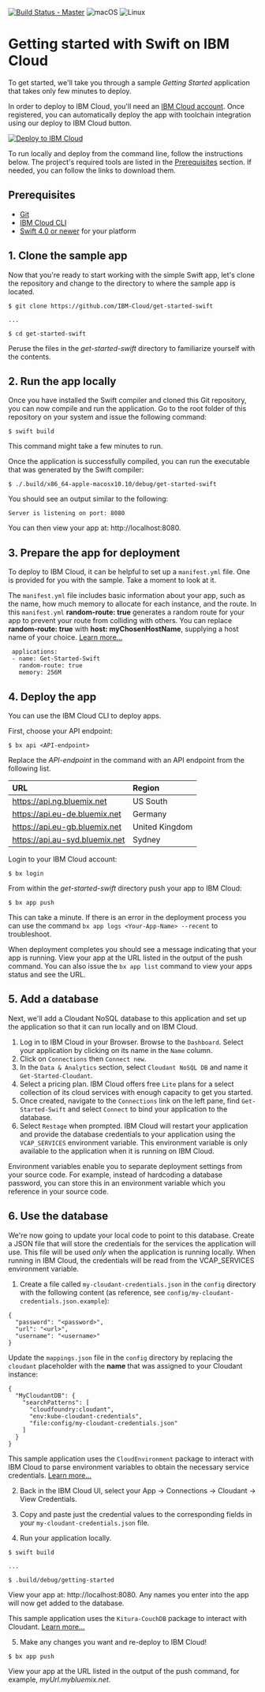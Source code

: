 [![Build Status - Master](https://travis-ci.org/IBM-Bluemix/get-started-swift.svg?branch=master)](https://travis-ci.org/IBM-Bluemix/get-started-swift)
![macOS](https://img.shields.io/badge/os-macOS-green.svg?style=flat)
![Linux](https://img.shields.io/badge/os-linux-green.svg?style=flat)

# Getting started with Swift on IBM Cloud
To get started, we'll take you through a sample *Getting Started* application that takes only few minutes to deploy.

In order to deploy to IBM Cloud, you'll need an [IBM Cloud account](https://console.ng.bluemix.net/registration/). Once registered, you can automatically deploy the app with toolchain integration using our deploy to IBM Cloud button.

[![Deploy to IBM Cloud](https://bluemix.net/deploy/button.png)](https://bluemix.net/deploy?repository=https://github.com/IBM-Cloud/get-started-swift&branch=master)

To run locally and deploy from the command line, follow the instructions below. The project's required tools are listed in the [Prerequisites](#prerequisites) section. If needed, you can follow the links to download them.

## Prerequisites

* [Git](https://git-scm.com/downloads)
* [IBM Cloud CLI](https://console.bluemix.net/docs/cli/reference/bluemix_cli/all_versions.html#bluemix-cli-installer-downloads)
* [Swift 4.0 or newer](https://swift.org/download/) for your platform

## 1. Clone the sample app

Now that you're ready to start working with the simple Swift app, let's clone the repository and change to the directory to where the sample app is located.

```
$ git clone https://github.com/IBM-Cloud/get-started-swift

...

$ cd get-started-swift
```

Peruse the files in the *get-started-swift* directory to familiarize yourself with the contents.

## 2. Run the app locally

Once you have installed the Swift compiler and cloned this Git repository, you can now compile and run the application. Go to the root folder of this repository on your system and issue the following command:

```shell
$ swift build
```

This command might take a few minutes to run.

Once the application is successfully compiled, you can run the executable that was generated by the Swift compiler:
```
$ ./.build/x86_64-apple-macosx10.10/debug/get-started-swift
```

You should see an output similar to the following:

```
Server is listening on port: 8080
```

You can then view your app at: http://localhost:8080.

## 3. Prepare the app for deployment

To deploy to IBM Cloud, it can be helpful to set up a `manifest.yml` file. One is provided for you with the sample. Take a moment to look at it.

The `manifest.yml` file includes basic information about your app, such as the name, how much memory to allocate for each instance, and the route. In this `manifest.yml` **random-route: true** generates a random route for your app to prevent your route from colliding with others. You can replace **random-route: true** with **host: myChosenHostName**, supplying a host name of your choice. [Learn more...](https://console.bluemix.net/docs/manageapps/depapps.html#appmanifest)

```
 applications:
 - name: Get-Started-Swift
   random-route: true
   memory: 256M
```

## 4. Deploy the app

You can use the IBM Cloud CLI to deploy apps.

First, choose your API endpoint:

```
$ bx api <API-endpoint>
```

Replace the *API-endpoint* in the command with an API endpoint from the following list.

|URL                             |Region          |
|:-------------------------------|:---------------|
| https://api.ng.bluemix.net     | US South       |
| https://api.eu-de.bluemix.net  | Germany        |
| https://api.eu-gb.bluemix.net  | United Kingdom |
| https://api.au-syd.bluemix.net | Sydney         |

Login to your IBM Cloud account:

```
$ bx login
```

From within the *get-started-swift* directory push your app to IBM Cloud:

```
$ bx app push
```

This can take a minute. If there is an error in the deployment process you can use the command `bx app logs <Your-App-Name> --recent` to troubleshoot.

When deployment completes you should see a message indicating that your app is running.  View your app at the URL listed in the output of the push command.  You can also issue the `bx app list` command to view your apps status and see the URL.

## 5. Add a database

Next, we'll add a Cloudant NoSQL database to this application and set up the application so that it can run locally and on IBM Cloud.

1. Log in to IBM Cloud in your Browser. Browse to the `Dashboard`. Select your application by clicking on its name in the `Name` column.
2. Click on `Connections` then `Connect new`.
3. In the `Data & Analytics` section, select `Cloudant NoSQL DB` and name it `Get-Started-Cloudant`.
4. Select a pricing plan. IBM Cloud offers free `Lite` plans for a select collection of its cloud services with enough capacity to get you started.
5. Once created, navigate to the `Connections` link on the left pane, find `Get-Started-Swift` and select `Connect` to bind your application to the database.
6. Select `Restage` when prompted. IBM Cloud will restart your application and provide the database credentials to your application using the `VCAP_SERVICES` environment variable. This environment variable is only available to the application when it is running on IBM Cloud.

Environment variables enable you to separate deployment settings from your source code. For example, instead of hardcoding a database password, you can store this in an environment variable which you reference in your source code.

## 6. Use the database

We're now going to update your local code to point to this database. Create a JSON file that will store the credentials for the services the application will use. This file will be used *only* when the application is running locally. When running in IBM Cloud, the credentials will be read from the VCAP_SERVICES environment variable.

1. Create a file called `my-cloudant-credentials.json` in the `config` directory with the following content (as reference, see `config/my-cloudant-credentials.json.example`):

 ```
 {
   "password": "<password>",
   "url": "<url>",
   "username": "<username>"
 }
 ```
Update the `mappings.json` file in the `config` directory by replacing the `cloudant` placeholder with the **name** that was assigned to your Cloudant instance:
```
{
  "MyCloudantDB": {
    "searchPatterns": [
      "cloudfoundry:cloudant",
      "env:kube-cloudant-credentials",
      "file:config/my-cloudant-credentials.json"
    ]
  }
}
```
This sample application uses the `CloudEnvironment` package to interact with IBM Cloud to parse environment variables to obtain the necessary service credentials. [Learn more...](https://packagecatalog.com/package/IBM-Swift/CloudEnvironment)

2. Back in the IBM Cloud UI, select your App -> Connections -> Cloudant -> View Credentials.

3. Copy and paste just the credential values to the corresponding fields in your `my-cloudant-credentials.json` file.

4. Run your application locally.

```
$ swift build

...

$ .build/debug/getting-started
```

View your app at: http://localhost:8080. Any names you enter into the app will now get added to the database.

This sample application uses the `Kitura-CouchDB` package to interact with Cloudant. [Learn more...](https://packagecatalog.com/package/IBM-Swift/Kitura-CouchDB)

5. Make any changes you want and re-deploy to IBM Cloud!

```
$ bx app push
```

View your app at the URL listed in the output of the push command, for example, *myUrl.mybluemix.net*.
